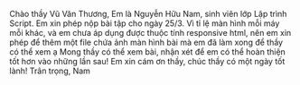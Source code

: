 Chào thầy Vũ Văn Thương,
Em là Nguyễn Hữu Nam, sinh viên lớp Lập trình Script. Em xin phép nộp bài tập cho ngày 25/3.
Vì tỉ lệ màn hình mỗi máy mỗi khác, và em chưa áp dụng được thuộc tính responsive html, nên em xin phép để thêm một file chứa ảnh màn hình bài mà em đã làm xong để thầy có thể xem ạ
Mong thầy có thể xem bài, nhận xét để em có thể hoàn thiện tốt hơn vào những lần sau!
Em xin cám ơn thầy, chúc thầy có một ngày tốt lành!
Trân trọng,
Nam
